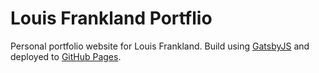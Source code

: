 # Louis Frankland Portflio

Personal portfolio website for Louis Frankland. Build using <a href="https://www.gatsbyjs.org">GatsbyJS</a> and deployed to <a href="https://pages.github.com/">GitHub Pages</a>.

